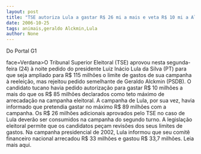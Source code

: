 ```yaml
---
layout: post
title: "TSE autoriza Lula a gastar R$ 26 mi a mais e veta R$ 10 mi a Alckmin"
date: 2006-10-25
tags: animais,geraldo Alckmin,Lula
author: None
---
```

Do Portal G1

 face=Verdana>O Tribunal Superior Eleitoral (TSE) aprovou nesta segunda-feira (24) à noite pedido do presidente Luiz Inácio Lula da Silva (PT) para que seja ampliado para R$ 115 milhões o limite de gastos de sua campanha à reeleição, mas rejeitou pedido semelhante de Geraldo Alckmin (PSDB).
O candidato tucano havia pedido autorização para gastar R$ 10 milhões a mais do que os R$ 85 milhões declarados como teto máximo de arrecadação na campanha eleitoral. A campanha de Lula, por sua vez, havia informado que pretendia gastar no máximo R$ 89 milhões com a campanha.
Os R$ 26 milhões adicionais aprovados pelo TSE no caso de Lula deverão ser consumidos na campanha do segundo turno. A legislação eleitoral permite que os candidatos peçam revisões dos seus limites de gastos. Na campanha presidencial de 2002, Lula informou que seu comitê financeiro nacional arrecadou R$ 33 milhões e gastou R$ 33,7 milhões.
Leia mais aqui. 